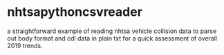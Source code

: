 # nhtsapythoncsvreader

a straightforward example of reading nhtsa vehicle collision data to parse out body format and cdl data in plain txt for a quick assessment of overall 2019 trends.
